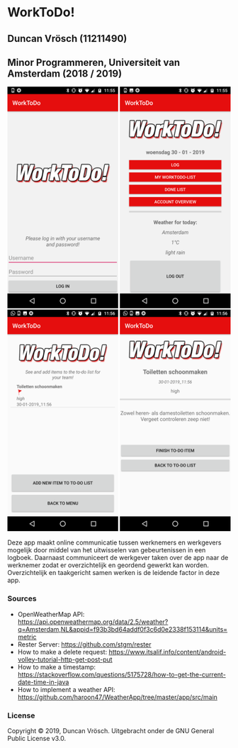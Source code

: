WorkToDo!
===================

## Duncan Vrösch (11211490) ##

## Minor Programmeren, Universiteit van Amsterdam (2018 / 2019) ##

<img src="/doc/Screenshot_20190130-115547.png" width="250"> <img src="/doc/Screenshot_20190130-115600.png" width="250"> <img src="/doc/Screenshot_20190130-115643.png" width="250"> <img src="/doc/Screenshot_20190130-115647.png" width="250">


Deze app maakt online communicatie tussen werknemers en werkgevers mogelijk door middel van het uitwisselen van gebeurtenissen in een logboek. Daarnaast communiceert de werkgever taken over de app naar de werknemer zodat er overzichtelijk en geordend gewerkt kan worden. Overzichtelijk en taakgericht samen werken is de leidende factor in deze app.

### Sources ###
- OpenWeatherMap API: https://api.openweathermap.org/data/2.5/weather?q=Amsterdam,NL&appid=f93b3bd64addf0f3c6d0e2338f153114&units=metric
- Rester Server: https://github.com/stgm/rester
- How to make a delete request: https://www.itsalif.info/content/android-volley-tutorial-http-get-post-put
- How to make a timestamp: https://stackoverflow.com/questions/5175728/how-to-get-the-current-date-time-in-java
- How to implement a weather API: https://github.com/haroon47/WeatherApp/tree/master/app/src/main

### License ###
Copyright © 2019, Duncan Vrösch. Uitgebracht onder de GNU General Public License v3.0.

